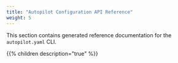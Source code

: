 ```yaml
---
title: "Autopilot Configuration API Reference"
weight: 5
---
```


This section contains generated reference documentation for the `autopilot.yaml` CLI.

{{% children description="true" %}}
